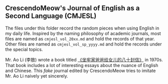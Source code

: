 ## CrescendoMeow's Journal of English as a Second Language (CMJESL)

The files under this folder record the random pieces when using English in my daily life. Inspired by the naming philosophy of academic journals, most files are named as `cmjesl_vol_20xx.md` and hold the records of that year. Other files are named as `cmjesl_vol_sp_yyyy.md` and hold the records under the special topics.

Mr. Ao Li (李敖) wrote a book titled [《坐牢家爸爸给女儿的八十封信》](https://book.douban.com/subject/1073072/) in 1970s. That book includes a lot of interesting essays about the nuance of English and Chinese. This *fake* journal edited by CrescendoMeow tries to imitate Mr. Ao Li naively yet sincerely.
